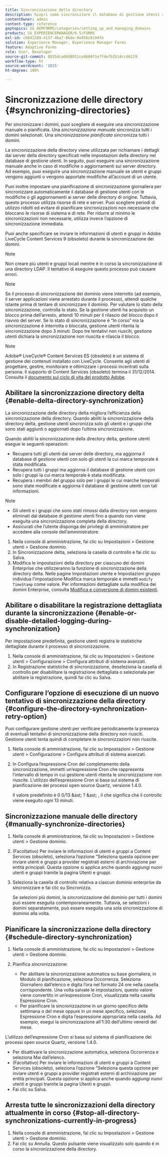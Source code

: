 ```yaml
---
title: Sincronizzazione delle directory
description: Scopri come sincronizzare il database di gestione utenti con le modifiche apportate ai server della directory di origine tramite la sincronizzazione manuale o pianificata.
contentOwner: admin
content-type: reference
geptopics: SG_AEMFORMS/categories/setting_up_and_managing_domains
products: SG_EXPERIENCEMANAGER/6.5/FORMS
exl-id: cb642289-4137-4ba7-8bde-0e458c8c94fe
solution: Experience Manager, Experience Manager Forms
feature: Adaptive Forms
role: User, Developer
source-git-commit: 0835dca60d8011ce8660f1e7fdefb2b14ccd6129
workflow-type: ht
source-wordcount: '1015'
ht-degree: 100%

---
```



# Sincronizzazione delle directory {#synchronizing-directories}

Per sincronizzare i domini, puoi scegliere di eseguire una sincronizzazione manuale o pianificata. Una *sincronizzazione manuale* sincronizza tutti i domini selezionati. Una *sincronizzazione pianificata* sincronizza tutti i domini.

La sincronizzazione della directory viene utilizzata per richiamare i dettagli dai server della directory specificati nelle impostazioni della directory nel database di gestione utenti. In seguito, puoi eseguire una sincronizzazione manuale anche in caso di modifiche o aggiornamenti sui server directory. Ad esempio, puoi eseguire una sincronizzazione manuale se utenti e gruppi vengono aggiunti o vengono apportate modifiche all’account di un utente.

Puoi inoltre impostare una pianificazione di sincronizzazione giornaliera per sincronizzare automaticamente il database di gestione utenti con le modifiche o gli aggiornamenti ai server delle directory di origine. Tuttavia, questo processo utilizza risorse di rete e server. Puoi scegliere periodi di utilizzo ridotti ed evitare di pianificare sincronizzazioni non necessarie che bloccano le risorse di sistema e di rete. Per ridurre al minimo le sincronizzazioni non necessarie, utilizza invece l’opzione di sincronizzazione immediata.

Puoi anche specificare se inviare le informazioni di utenti e gruppi in Adobe LiveCycle Content Services 9 (obsoleto) durante la sincronizzazione dei domini.

>[!NOTE]
>
>Non creare più utenti e gruppi locali mentre è in corso la sincronizzazione di una directory LDAP. Il tentativo di eseguire questo processo può causare errori.

>[!NOTE]
>
>Se il processo di sincronizzazione del dominio viene interrotto (ad esempio, il server applicazioni viene arrestato durante il processo), attendi qualche istante prima di tentare di sincronizzare il dominio. Per valutare lo stato della sincronizzazione, controlla lo stato. Se la gestione utenti ha acquisito un blocco prima dell’arresto, attendi 10 minuti per il rilascio del blocco dopo il riavvio del server. Se lo stato di sincronizzazione è “In corso” ma la sincronizzazione è interrotta o bloccata, gestione utenti ritenta la sincronizzazione dopo 3 minuti. Dopo tre tentativi non riusciti, gestione utenti dichiara la sincronizzazione non riuscita e rilascia il blocco.

>[!NOTE]
>
>Adobe® LiveCycle® Content Services ES (obsoleto) è un sistema di gestione dei contenuti installato con LiveCycle. Consente agli utenti di progettare, gestire, monitorare e ottimizzare i processi incentrati sulla persona. Il supporto di Content Services (obsoleto) termina il 31/12/2014. Consulta il [documento sul ciclo di vita del prodotto Adobe](https://helpx.adobe.com/it/support/programs/eol-matrix.html).

## Abilitare la sincronizzazione directory delta {#enable-delta-directory-synchronization}

La sincronizzazione delle directory delta migliora l’efficienza della sincronizzazione della directory. Quando abiliti la sincronizzazione della directory delta, gestione utenti sincronizza solo gli utenti e i gruppi che sono stati aggiunti o aggiornati dopo l’ultima sincronizzazione.

Quando abiliti la sincronizzazione della directory delta, gestione utenti esegue le seguenti operazioni:

* Recupera tutti gli utenti dai server delle directory, ma aggiorna il database di gestione utenti con solo gli utenti la cui marca temporale è stata modificata.
* Recupera tutti i gruppi ma aggiorna il database di gestione utenti con solo i gruppi la cui marca temporale è stata modificata.
* Recupera i membri del gruppo solo per i gruppi le cui marche temporali sono state modificate e aggiorna il database di gestione utenti con tali informazioni.

>[!NOTE]
>
> * Gli utenti e i gruppi che sono stati rimossi dalla directory non vengono eliminati dal database di gestione utenti fino a quando non viene eseguita una sincronizzazione completa della directory.
> * Assicurati che l’utente disponga dei privilegi di amministratore per accedere alla console dell’amministratore.


1. Nella console di amministrazione, fai clic su Impostazioni > Gestione utenti > Gestione dominio.
2. In Sincronizzazione delta, seleziona la casella di controllo e fai clic su Salva.
3. Modifica le impostazioni della directory per ciascuno dei domini Enterprise che utilizzeranno la funzione di sincronizzazione della directory delta. Nelle pagine Impostazioni utente e Impostazioni gruppo individua l’impostazione Modifica marca temporale e immetti `modify TimeStamp` come valore. Per informazioni dettagliate sulla modifica dei domini Enterprise, consulta [Modifica e conversione di domini esistenti](/help/forms/using/admin-help/editing-converting-existing-domains.md#editing-and-converting-existing-domains).

## Abilitare o disabilitare la registrazione dettagliata durante la sincronizzazione {#enable-or-disable-detailed-logging-during-synchronization}

Per impostazione predefinita, gestione utenti registra le statistiche dettagliate durante il processo di sincronizzazione.

1. Nella console di amministrazione, fai clic su Impostazioni > Gestione utenti > Configurazione > Configura attributi di sistema avanzati.
1. In Registrazione statistiche di sincronizzazione, deseleziona la casella di controllo per disabilitare la registrazione dettagliata o selezionala per abilitare la registrazione, quindi fai clic su Salva.

## Configurare l’opzione di esecuzione di un nuovo tentativo di sincronizzazione della directory {#configure-the-directory-synchronization-retry-option}

Puoi configurare gestione utenti per verificare periodicamente la presenza di eventuali tentativi di sincronizzazione della directory non riusciti. Gestione utenti tenta quindi di completare le sincronizzazioni non riuscite.

1. Nella console di amministrazione, fai clic su Impostazioni > Gestione utenti > Configurazione > Configura attributi di sistema avanzati.
1. In Configura l’espressione Cron del completamento della sincronizzazione, immetti un’espressione Cron che rappresenta l’intervallo di tempo in cui gestione utenti ritenta le sincronizzazione non riuscite. L’utilizzo dell’espressione Cron si basa sul sistema di pianificazione dei processi open source Quartz, versione 1.4.0.

   Il valore predefinito è 0 0/13 &amp;ast; ? &amp;ast; , il che significa che il controllo viene eseguito ogni 13 minuti.

## Sincronizzazione manuale delle directory {#manually-synchronize-directories}

1. Nella console di amministrazione, fai clic su Impostazioni > Gestione utenti > Gestione dominio.
1. (Facoltativo) Per inviare le informazioni di utenti e gruppi a Content Services (obsoleto), seleziona l’opzione “Seleziona questa opzione per inviare utenti e gruppi a provider registrati esterni di archiviazione per entità principali. Questa opzione si applica anche quando aggiungi nuovi utenti e gruppi tramite la pagina Utenti e gruppi.
1. Seleziona la casella di controllo relativa a ciascun dominio enterprise da sincronizzare e fai clic su Sincronizza.

   Se selezioni più domini, la sincronizzazione del dominio per tutti i domini può essere eseguita contemporaneamente. Tuttavia, se selezioni i domini separatamente, può essere eseguita una sola sincronizzazione di dominio alla volta.

## Pianificare la sincronizzazione della directory {#schedule-directory-synchronization}

1. Nella console di amministrazione, fai clic su Impostazioni > Gestione utenti > Gestione dominio.
1. Pianifica sincronizzazione:

   * Per abilitare la sincronizzazione automatica su base giornaliera, in Modulo di pianificazione, seleziona Occorrenza. Seleziona Giornaliero dall’elenco e digita l’ora nel formato 24 ore nella casella corrispondente. Una volta salvate le impostazioni, questo valore viene convertito in un’espressione Cron, visualizzata nella casella Espressione Cron.
   * Per pianificare la sincronizzazione in un giorno specifico della settimana o del mese oppure in un mese specifico, seleziona Espressione Cron e digita l’espressione appropriata nella casella. Ad esempio, esegui la sincronizzazione all’1:30 dell’ultimo venerdì del mese.

L’utilizzo dell’espressione Cron si basa sul sistema di pianificazione dei processi open source Quartz, versione 1.4.0.

* Per disattivare la sincronizzazione automatica, seleziona Occorrenza e seleziona Mai dall’elenco.
* (Facoltativo) Per inviare le informazioni di utenti e gruppi a Content Services (obsoleto), seleziona l’opzione “Seleziona questa opzione per inviare utenti e gruppi a provider registrati esterni di archiviazione per entità principali. Questa opzione si applica anche quando aggiungi nuovi utenti e gruppi tramite la pagina Utenti e gruppi.
* Fai clic su Salva.

## Arresta tutte le sincronizzazioni della directory attualmente in corso {#stop-all-directory-synchronizations-currently-in-progress}

1. Nella console di amministrazione, fai clic su Impostazioni > Gestione utenti > Gestione dominio.
1. Fai clic su Annulla. Questo pulsante viene visualizzato solo quando è in corso la sincronizzazione della directory.
